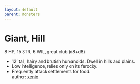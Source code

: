 ```yaml
---
layout: default
parent: Monsters 
--- 
```

# Giant, Hill
8 HP, 15 STR, 6 WIL, great club (d8+d8)  
- 12’ tall, hairy and brutish humanoids.   Dwell in hills and plains.  
- Low intelligence, relies only on its ferocity.  
- Frequently attack settlements for food.  
author: [xenio](https://xenioinabottle.blogspot.com/2021/02/classic-monsters-for-cairnito-part-1.html) 
